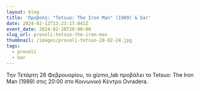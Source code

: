 ```yaml
---
layout: blog
title: 'Προβολή: "Tetsuo: The Iron Man" (1989) & bar'
date: 2024-02-12T13:23:17.041Z
event_date: 2024-02-28T20:00:00
slug_url: provoli-tetsuo-the-iron-man
thumbnail: /images/provoli-tetsuo-28-02-24.jpg
tags:
  - provoli
  - bar
---
```

Την Τετάρτη 28 Φεβρουαρίου, το gizmo_lab προβάλει το Tetsuo: The Iron Man (1989) στις 20:00 στο Κοινωνικό Κέντρο Ovradera.
